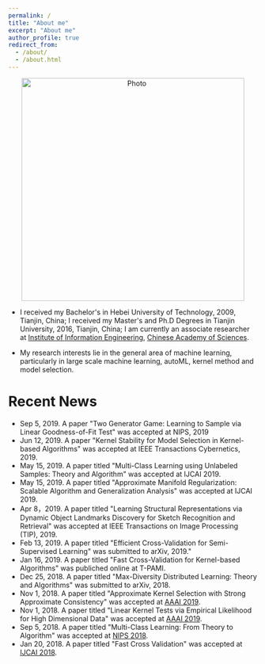 ```yaml
---
permalink: /
title: "About me"
excerpt: "About me"
author_profile: true
redirect_from: 
  - /about/
  - /about.html
---
```


<p align="center">
  <img src="https://IIE-liuyong.github.io/files/yongliu.jpg?raw=true" alt="Photo" style="width: 450px;"/>
</p>

* I received my Bachelor's in Hebei University of Technology, 2009, Tianjin, China; I received my Master's and Ph.D Degrees in Tianjin University, 2016, Tianjin, China; I am currently an associate researcher at [Institute of Information Engineering](https://iie.ac.cn/), [Chinese Academy of Sciences](https://ucas.ac.cn/).

* My research interests lie in the general area of machine learning, particularly in large scale machine learning, autoML, kernel method and model selection.

# Recent News
* Sep 5, 2019. A paper "Two Generator Game: Learning to Sample via Linear Goodness-of-Fit Test"  was accepted at NIPS, 2019
* Jun 12, 2019. A paper "Kernel Stability for Model Selection in Kernel-based Algorithms" was accepted at IEEE Transactions Cybernetics, 2019.
* May 15, 2019. A paper titled "Multi-Class Learning using Unlabeled Samples: Theory and Algorithm" was accepted at IJCAI 2019.
* May 15, 2019. A paper titled "Approximate Manifold Regularization: Scalable Algorithm and Generalization Analysis" was accepted at IJCAI 2019.
* Apr 8，2019. A paper titled "Learning Structural Representations via Dynamic Object Landmarks Discovery for Sketch Recognition and Retrieval" was accepted at IEEE Transactions on Image Processing (TIP), 2019.
* Feb 13, 2019. A paper titled "Efficient Cross-Validation for Semi-Supervised Learning" was submitted to arXiv, 2019."
* Jan 16, 2019. A paper titled "Fast Cross-Validation for Kernel-based Algorithms" was publiched online at T-PAMI.
* Dec 25, 2018. A paper titled "Max-Diversity Distributed Learning: Theory and Algorithms" was submitted to arXiv, 2018.
* Nov 1, 2018. A paper titled "Approximate Kernel Selection with Strong Approximate Consistency" was accepted at [AAAI 2019](https://aaai.org/Conferences/AAAI-19/).
* Nov 1, 2018. A paper titled "Linear Kernel Tests via Empirical Likelihood for High Dimensional Data" was accepted at [AAAI 2019](https://aaai.org/Conferences/AAAI-19/).
* Sep 5, 2018. A paper titled "Multi-Class Learning: From Theory to Algorithm" was accepted at [NIPS 2018](https://nips.cc/Conferences/2018).
* Jan 20, 2018. A paper titled "Fast Cross Validation" was accepted at [IJCAI 2018](http://www.ijcai-18.org/).
